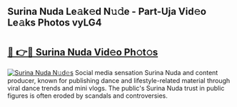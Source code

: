 ## Surina Nuda Le𝚊k𝚎d N𝚞𝚍e - Part-Uja Vid𝚎o Le𝚊ks Photos vyLG4

# <h2><a href="http://fbeboi.evod.top/?m=Surina+Nuda">🔗 👉🔴 Surina Nuda Vid𝚎o Ph𝚘t𝚘s</a></h2>

[![Surina Nuda N𝚞d𝚎s](https://i.imgur.com/8V9OHl7.gif)](http://fbeboi.evod.top/?m=Surina+Nuda)
Social media sensation Surina Nuda and content producer, known for publishing dance and lifestyle-related material through viral dance trends and mini vlogs. The public's Surina Nuda trust in public figures is often eroded by scandals and controversies. 
